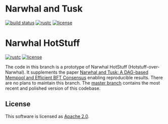 # Narwhal and Tusk

[![build status](https://img.shields.io/github/workflow/status/asonnino/narwhal/Rust/master?style=flat-square&logo=github)](https://github.com/asonnino/narwhal/actions)
[![rustc](https://img.shields.io/badge/rustc-1.51+-blue?style=flat-square&logo=rust)](https://www.rust-lang.org)
[![license](https://img.shields.io/badge/license-Apache-blue.svg?style=flat-square)](LICENSE)

# Narwhal HotStuff

[![rustc](https://img.shields.io/badge/rustc-1.48+-blue?style=flat-square&logo=rust)](https://www.rust-lang.org)
[![license](https://img.shields.io/badge/license-Apache-blue.svg?style=flat-square)](LICENSE)

The code in this branch is a prototype of Narwhal HotStuff (Hotstuff-over-Narwhal). It supplements the paper [Narwhal and Tusk: A DAG-based Mempool and Efficient BFT Consensus](https://arxiv.org/pdf/2105.11827.pdf) enabling reproducible results. There are no plans to maintain this branch. The [master branch](https://github.com/asonnino/narwhal) contains the most recent and polished version of this codebase. 

## License
This software is licensed as [Apache 2.0](LICENSE).
